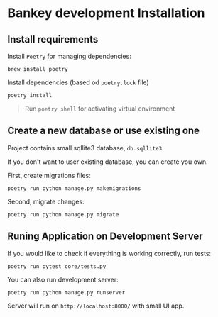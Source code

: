 Bankey development Installation
====================================================

Install requirements
-------------------------

Install `Poetry` for managing dependencies:

```
brew install poetry
```


Install dependencies (based od `poetry.lock` file)

```
poetry install
```

> Run `poetry shell` for activating virtual environment



Create a new database or use existing one
--------------

Project contains small sqllite3 database, `db.sqllite3`.

If you don't want to user existing database, you can create you own.

First, create migrations files:

```
poetry run python manage.py makemigrations
```

Second, migrate changes:

```
poetry run python manage.py migrate
```


Runing Application on Development Server
------------------

If you would like to check if everything is working correctly, run tests:


```
poetry run pytest core/tests.py
```

You can also run development server:

```
poetry run python manage.py runserver
```

Server will run on `http://localhost:8000/` with small UI app.
